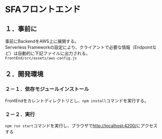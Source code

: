 # SFAフロントエンド

## １．事前に

事前にBackendをAWS上に展開する。  
Serverless Frameworkの設定により、クライアントで必要な情報（Endpointなど）は自動的に下記ファイルに出力される。  
`FrontEnd/src/assets/aws-config.js`


## ２．開発環境

### ２－１．依存モジュールインストール

FrontEndをカレントディレクトリとし、`npm install`コマンドを実行する。

### ２－２．実行

`npm run start`コマンドを実行し、ブラウザで[http://localhost:4200/](http://localhost:4200/)にアクセスする


